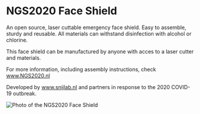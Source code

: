 # NGS2020 Face Shield

An open source, laser cuttable emergency face shield.
Easy to assemble, sturdy and reusable. All materials can withstand disinfection with alcohol or chlorine.

This face shield can be manufactured by anyone with acces to a laser cutter and materials.

For more information, including assembly instructions, check www.NGS2020.nl

Developed by www.snijlab.nl and partners in response to the 2020 COVID-19 outbreak.


![Photo of the NGS2020 Face Shield](http://face-shield.jaspervanloenen.com/assets/img/img_3.jpg
)
